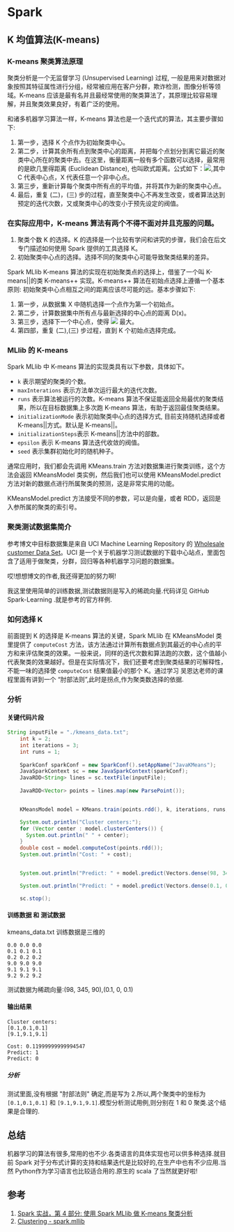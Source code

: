 # Spark

## K 均值算法(K-means)

### K-means 聚类算法原理
聚类分析是一个无监督学习 (Unsupervised Learning) 过程, 一般是用来对数据对象按照其特征属性进行分组，经常被应用在客户分群，欺诈检测，图像分析等领域。K-means 应该是最有名并且最经常使用的聚类算法了，其原理比较容易理解，并且聚类效果良好，有着广泛的使用。

和诸多机器学习算法一样，K-means 算法也是一个迭代式的算法，其主要步骤如下:

1. 第一步，选择 K 个点作为初始聚类中心。
2. 第二步，计算其余所有点到聚类中心的距离，并把每个点划分到离它最近的聚类中心所在的聚类中去。在这里，衡量距离一般有多个函数可以选择，最常用的是欧几里得距离 (Euclidean Distance), 也叫欧式距离。公式如下：![](https://www.ibm.com/developerworks/cn/opensource/os-cn-spark-practice4/img00.png),其中 C 代表中心点，X 代表任意一个非中心点。
3. 第三步，重新计算每个聚类中所有点的平均值，并将其作为新的聚类中心点。
4. 最后，重复 (二)，(三) 步的过程，直至聚类中心不再发生改变，或者算法达到预定的迭代次数，又或聚类中心的改变小于预先设定的阀值。

### 在实际应用中，K-means 算法有两个不得不面对并且克服的问题。

1. 聚类个数 K 的选择。K 的选择是一个比较有学问和讲究的步骤，我们会在后文专门描述如何使用 Spark 提供的工具选择 K。
2. 初始聚类中心点的选择。选择不同的聚类中心可能导致聚类结果的差异。

Spark MLlib K-means 算法的实现在初始聚类点的选择上，借鉴了一个叫 K-means||的类 K-means++ 实现。K-means++ 算法在初始点选择上遵循一个基本原则: 初始聚类中心点相互之间的距离应该尽可能的远。基本步骤如下:

1. 第一步，从数据集 X 中随机选择一个点作为第一个初始点。
2. 第二步，计算数据集中所有点与最新选择的中心点的距离 D(x)。
3. 第三步，选择下一个中心点，使得 ![](https://www.ibm.com/developerworks/cn/opensource/os-cn-spark-practice4/img01.png) 最大。
4. 第四部，重复 (二),(三) 步过程，直到 K 个初始点选择完成。

### MLlib 的 K-means 
Spark MLlib 中 K-means 算法的实现类具有以下参数，具体如下。

- `k` 表示期望的聚类的个数。
- `maxInterations` 表示方法单次运行最大的迭代次数。
- `runs` 表示算法被运行的次数。K-means 算法不保证能返回全局最优的聚类结果，所以在目标数据集上多次跑 K-means 算法，有助于返回最佳聚类结果。
- `initializationMode` 表示初始聚类中心点的选择方式, 目前支持随机选择或者 K-means||方式。默认是 K-means||。
- `initializationSteps`表示 K-means||方法中的部数。
- `epsilon` 表示 K-means 算法迭代收敛的阀值。
- `seed` 表示集群初始化时的随机种子。

通常应用时，我们都会先调用 KMeans.train 方法对数据集进行聚类训练，这个方法会返回 KMeansModel 类实例，然后我们也可以使用 KMeansModel.predict 方法对新的数据点进行所属聚类的预测，这是非常实用的功能。

KMeansModel.predict 方法接受不同的参数，可以是向量，或者 RDD，返回是入参所属的聚类的索引号。

### 聚类测试数据集简介
参考博文中目标数据集是来自 UCI Machine Learning Repository 的 [Wholesale customer Data Set](http://archive.ics.uci.edu/ml/datasets/Wholesale+customers)。UCI 是一个关于机器学习测试数据的下载中心站点，里面包含了适用于做聚类，分群，回归等各种机器学习问题的数据集。

哎!想想博文的作者,我还得更加的努力啊!

我这里使用简单的训练数据,测试数据则是写入的稀疏向量.代码详见 GitHub Spark-Learning .就是参考的官方样例.

### 如何选择 K
前面提到 K 的选择是 K-means 算法的关键，Spark MLlib 在 KMeansModel 类里提供了 `computeCost` 方法，该方法通过计算所有数据点到其最近的中心点的平方和来评估聚类的效果。一般来说，同样的迭代次数和算法跑的次数，这个值越小代表聚类的效果越好。但是在实际情况下，我们还要考虑到聚类结果的可解释性，不能一味的选择使 `computeCost` 结果值最小的那个 K。通过学习 吴恩达老师的课程里面有讲到一个 “肘部法则”,此时是拐点,作为聚类数选择的依据.

### 分析

#### 关键代码片段

```java
String inputFile = "./kmeans_data.txt";
    int k = 2;
    int iterations = 3;
    int runs = 1;
      
    SparkConf sparkConf = new SparkConf().setAppName("JavaKMeans");
    JavaSparkContext sc = new JavaSparkContext(sparkConf);
    JavaRDD<String> lines = sc.textFile(inputFile);
      
    JavaRDD<Vector> points = lines.map(new ParsePoint());


    KMeansModel model = KMeans.train(points.rdd(), k, iterations, runs, KMeans.K_MEANS_PARALLEL());

    System.out.println("Cluster centers:");
    for (Vector center : model.clusterCenters()) {
      System.out.println(" " + center);
    }
    double cost = model.computeCost(points.rdd());
    System.out.println("Cost: " + cost);


    System.out.println("Predict: " + model.predict(Vectors.dense(98, 345, 90)));

    System.out.println("Predict: " + model.predict(Vectors.dense(0.1, 0, 0.1)));

    sc.stop();
```

#### 训练数据 和 测试数据
kmeans_data.txt 训练数据是三维的

```
0.0 0.0 0.0
0.1 0.1 0.1
0.2 0.2 0.2
9.0 9.0 9.0
9.1 9.1 9.1
9.2 9.2 9.2
```

测试数据为稀疏向量:(98, 345, 90),(0.1, 0, 0.1)

#### 输出结果

```
Cluster centers:
[0.1,0.1,0.1]
[9.1,9.1,9.1]

Cost: 0.11999999999994547
Predict: 1
Predict: 0
```

##### 分析
测试里面,没有根据 "肘部法则" 确定,而是写为 2.所以,两个聚类中的坐标为 `[0.1,0.1,0.1]` 和 `[9.1,9.1,9.1]`.模型分析测试用例,则分别在 1 和 0 聚类.这个结果是合理的.

## 总结
机器学习的算法有很多,常用的也不少.各类语言的具体实现也可以供多种选择.就目前 Spark 对于分布式计算的支持和结果迭代是比较好的,在生产中也有不少应用.当然 Python作为学习语言也比较适合用的.原生的 scala 了当然就更好啦!

## 参考
1. [Spark 实战，第 4 部分: 使用 Spark MLlib 做 K-means 聚类分析](https://www.ibm.com/developerworks/cn/opensource/os-cn-spark-practice4/#ibm-pcon)
2. [Clustering - spark.mllib](https://spark.apache.org/docs/2.0.0-preview/mllib-clustering.html#k-means)
